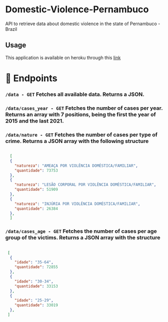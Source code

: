 # Domestic-Violence-Pernambuco
API to retrieve data about domestic violence in the state of Pernambuco - Brazil

## Usage
This application is available on heroku through this <a href="https://domestic-violence.herokuapp.com/" target="_blank">link</a>

# :triangular_flag_on_post: Endpoints

### `/data - GET`  Fetches all available data. Returns a JSON.

### `/data/cases_year - GET` Fetches the number of cases per year. Returns an array with 7 positions, being the first the year of 2015 and the last 2021.

### `/data/nature - GET` Fetches the number of cases per type of crime. Returns a JSON array with the following structure
```json

  [
  {
    "natureza": "AMEAÇA POR VIOLÊNCIA DOMÉSTICA/FAMILIAR",
    "quantidade": 73753
  },
  {
    "natureza": "LESÃO CORPORAL POR VIOLÊNCIA DOMÉSTICA/FAMILIAR",
    "quantidade": 51909
  },
  {
    "natureza": "INJÚRIA POR VIOLÊNCIA DOMÉSTICA/FAMILIAR",
    "quantidade": 26384
  },
  ]

```

### `/data/cases_age - GET` Fetches the number of cases per age group of the victims. Returns a JSON array with the structure
```json

 [
  {
    "idade": "35-64",
    "quantidade": 72855
  },
  {
    "idade": "30-34",
    "quantidade": 33153
  },
  {
    "idade": "25-29",
    "quantidade": 33019
  },
 ]
```

